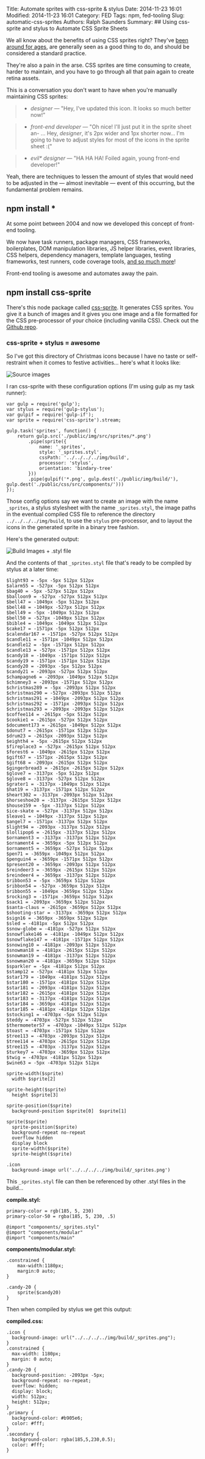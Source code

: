Title: Automate sprites with css-sprite &amp; stylus
Date: 2014-11-23 16:01
Modified: 2014-11-23 16:01
Category: FED
Tags: npm, fed-tooling
Slug: automatic-css-sprites
Authors: Ralph Saunders
Summary: ## Using css-sprite and stylus to Automate CSS Sprite Sheets

We all know about the benefits of using CSS sprites right? They've [been around for ages](http://alistapart.com/article/sprites), are generally seen as a good thing to do, and should be considered a standard practice.

They're also a pain in the arse. CSS sprites are time consuming to create, harder to maintain, and you have to go through all that pain again to create retina assets.

This is a conversation you don't want to have when you're manually maintaining CSS sprites:

> - *designer* &mdash; "Hey, I've updated this icon. It looks so much better now!"

> - *front-end developer* &mdash; "Oh nice! I'll just put it in the sprite sheet an- ... Hey, *designer*, it's 2px wider and 1px shorter now... I'm going to have to adjust styles for most of the icons in the sprite sheet :("

> - *evil\* designer* &mdash; "HA HA HA! Foiled again, young front-end developer!"

Yeah, there are techniques to lessen the amount of styles that would need to be adjusted in the &mdash; almost inevitable &mdash; event of this occurring, but the fundamental problem remains.

## npm install *

At some point between 2004 and now we developed this concept of front-end tooling.

We now have task runners, package managers, CSS frameworks, boilerplates, DOM manipulation libraries, JS helper libraries, event libraries, CSS helpers, dependency managers, template languages, testing frameworks, test runners, code coverage tools, [and so much more](https://github.com/codylindley/frontend-tools)!

Front-end tooling is awesome and automates away the pain.

## npm install css-sprite

There's this node package called [css-sprite](https://www.npmjs.org/package/css-sprite/). It generates CSS sprites. You give it a bunch of images and it gives you one image and a file formatted for the CSS pre-processor of your choice (including vanilla CSS). Check out the [Github repo](https://github.com/aslansky/css-sprite).


### css-sprite + stylus = awesome

So I've got this directory of Christmas icons because I have no taste or self-restraint when it comes to festive activities... here's what it looks like:

![Source images](src-images.png)

I ran css-sprite with these configuration options (I'm using gulp as my task runner):

    var gulp = require('gulp');
    var stylus = require('gulp-stylus');
    var gulpif = require('gulp-if');
    var sprite = require('css-sprite').stream;

    gulp.task('sprites', function() {
        return gulp.src('./public/img/src/sprites/*.png')
            .pipe(sprite({
                name: '_sprites',
                style: '_sprites.styl',
                cssPath: '../../../../img/build',
                processor: 'stylus',
                orientation: 'bindary-tree'
            }))
            .pipe(gulpif('*.png', gulp.dest('./public/img/build/'), gulp.dest('./public/css/src/components/')))
    });

Those config options say we want to create an image with the name `_sprites`, a stylus stylesheet with the name `_sprites.styl`, the image paths in the eventual compiled CSS file to reference the directory `../../../../img/build`, to use the `stylus` pre-processor, and to layout the icons in the generated sprite in a binary tree fashion.

Here's the generated output:

![Build Images + .styl file](build.png)

And the contents of that `_sprites.styl` file that's ready to be compiled by stylus at a later time:

    $light93 = -5px -5px 512px 512px
    $alarm55 = -527px -5px 512px 512px
    $bag40 = -5px -527px 512px 512px
    $balloon9 = -527px -527px 512px 512px
    $bell47 = -1049px -5px 512px 512px
    $bell48 = -1049px -527px 512px 512px
    $bell49 = -5px -1049px 512px 512px
    $bell50 = -527px -1049px 512px 512px
    $bible4 = -1049px -1049px 512px 512px
    $cake17 = -1571px -5px 512px 512px
    $calendar167 = -1571px -527px 512px 512px
    $candle11 = -1571px -1049px 512px 512px
    $candle12 = -5px -1571px 512px 512px
    $candle13 = -527px -1571px 512px 512px
    $candy18 = -1049px -1571px 512px 512px
    $candy19 = -1571px -1571px 512px 512px
    $candy20 = -2093px -5px 512px 512px
    $candy21 = -2093px -527px 512px 512px
    $champagne6 = -2093px -1049px 512px 512px
    $chimney3 = -2093px -1571px 512px 512px
    $christmas289 = -5px -2093px 512px 512px
    $christmas290 = -527px -2093px 512px 512px
    $christmas291 = -1049px -2093px 512px 512px
    $christmas292 = -1571px -2093px 512px 512px
    $christmas293 = -2093px -2093px 512px 512px
    $coffee114 = -2615px -5px 512px 512px
    $cookie1 = -2615px -527px 512px 512px
    $document173 = -2615px -1049px 512px 512px
    $donut7 = -2615px -1571px 512px 512px
    $drum23 = -2615px -2093px 512px 512px
    $eighth4 = -5px -2615px 512px 512px
    $fireplace3 = -527px -2615px 512px 512px
    $forest6 = -1049px -2615px 512px 512px
    $gift67 = -1571px -2615px 512px 512px
    $gift68 = -2093px -2615px 512px 512px
    $gingerbread3 = -2615px -2615px 512px 512px
    $glove7 = -3137px -5px 512px 512px
    $glove8 = -3137px -527px 512px 512px
    $grater1 = -3137px -1049px 512px 512px
    $hat19 = -3137px -1571px 512px 512px
    $heart302 = -3137px -2093px 512px 512px
    $horseshoe20 = -3137px -2615px 512px 512px
    $house159 = -5px -3137px 512px 512px
    $ice-skate = -527px -3137px 512px 512px
    $leave1 = -1049px -3137px 512px 512px
    $angel7 = -1571px -3137px 512px 512px
    $light94 = -2093px -3137px 512px 512px
    $lollipop6 = -2615px -3137px 512px 512px
    $ornament3 = -3137px -3137px 512px 512px
    $ornament4 = -3659px -5px 512px 512px
    $ornament5 = -3659px -527px 512px 512px
    $pen71 = -3659px -1049px 512px 512px
    $penguin4 = -3659px -1571px 512px 512px
    $present20 = -3659px -2093px 512px 512px
    $reindeer3 = -3659px -2615px 512px 512px
    $reindeer4 = -3659px -3137px 512px 512px
    $ribbon53 = -5px -3659px 512px 512px
    $ribbon54 = -527px -3659px 512px 512px
    $ribbon55 = -1049px -3659px 512px 512px
    $rocking3 = -1571px -3659px 512px 512px
    $sack1 = -2093px -3659px 512px 512px
    $santa-claus = -2615px -3659px 512px 512px
    $shooting-star = -3137px -3659px 512px 512px
    $sign16 = -3659px -3659px 512px 512px
    $sled = -4181px -5px 512px 512px
    $snow-globe = -4181px -527px 512px 512px
    $snowflake146 = -4181px -1049px 512px 512px
    $snowflake147 = -4181px -1571px 512px 512px
    $snowing10 = -4181px -2093px 512px 512px
    $snowman18 = -4181px -2615px 512px 512px
    $snowman19 = -4181px -3137px 512px 512px
    $snowman20 = -4181px -3659px 512px 512px
    $sparkler = -5px -4181px 512px 512px
    $stamp12 = -527px -4181px 512px 512px
    $star179 = -1049px -4181px 512px 512px
    $star180 = -1571px -4181px 512px 512px
    $star181 = -2093px -4181px 512px 512px
    $star182 = -2615px -4181px 512px 512px
    $star183 = -3137px -4181px 512px 512px
    $star184 = -3659px -4181px 512px 512px
    $star185 = -4181px -4181px 512px 512px
    $stocking1 = -4703px -5px 512px 512px
    $teddy = -4703px -527px 512px 512px
    $thermometer57 = -4703px -1049px 512px 512px
    $toast = -4703px -1571px 512px 512px
    $tree113 = -4703px -2093px 512px 512px
    $tree114 = -4703px -2615px 512px 512px
    $tree115 = -4703px -3137px 512px 512px
    $turkey7 = -4703px -3659px 512px 512px
    $twig = -4703px -4181px 512px 512px
    $wine63 = -5px -4703px 512px 512px

    sprite-width($sprite)
      width $sprite[2]

    sprite-height($sprite)
      height $sprite[3]

    sprite-position($sprite)
      background-position $sprite[0]  $sprite[1]

    sprite($sprite)
      sprite-position($sprite)
      background-repeat no-repeat
      overflow hidden
      display block
      sprite-width($sprite)
      sprite-height($sprite)

    .icon
      background-image url('../../../../img/build/_sprites.png')

This `_sprites.styl` file can then be referenced by other .styl files in the build...

__compile.styl:__

    primary-color = rgb(185, 5, 230)
    primary-color-50 = rgba(185, 5, 230, .5)

    @import "components/_sprites.styl"
    @import "components/modular"
    @import "components/main"

__components/modular.styl:__

    .constrained {
        max-width:1180px;
        margin:0 auto;
    }

    .candy-20 {
        sprite($candy20)
    }

Then when compiled by stylus we get this output:

__compiled.css:__

    .icon {
      background-image: url("../../../../img/build/_sprites.png");
    }
    .constrained {
      max-width: 1180px;
      margin: 0 auto;
    }
    .candy-20 {
      background-position: -2093px -5px;
      background-repeat: no-repeat;
      overflow: hidden;
      display: block;
      width: 512px;
      height: 512px;
    }
    .primary {
      background-color: #b905e6;
      color: #fff;
    }
    .secondary {
      background-color: rgba(185,5,230,0.5);
      color: #fff;
    }

